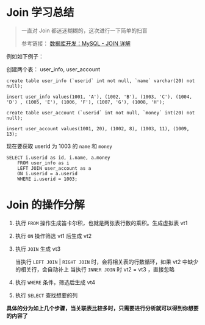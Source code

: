# Join 学习总结

> 一直对 Join 都迷迷糊糊的，这次进行一下简单的扫盲
>
> 参考链接： [数据库开发：MySQL - JOIN 详解](https://mp.weixin.qq.com/s/gJwGDadlzWXzDo09RmcNbQ)

例如如下例子：

创建两个表： user_info, user_account

```mysql
create table user_info (`userid` int not null, `name` varchar(20) not null);

insert user_info values(1001, 'A'), (1002, 'B'), (1003, 'C'), (1004, 'D') , (1005, 'E'), (1006, 'F'), (1007, 'G'), (1008, 'H');

create table user_account (`userid` int not null, `money` int(20) not null);

insert user_account values(1001, 20), (1002, 8), (1003, 11), (1009, 13); 

```

现在要获取 userid 为 1003 的 `name` 和 `money`


```mysql
SELECT i.userid as id, i.name, a.money
    FROM user_info as i
    LEFT JOIN user_account as a
    ON i.userid = a.userid
    WHERE i.userid = 1003;

```

# Join 的操作分解

1. 执行 `FROM` 操作生成笛卡尔积，也就是两张表行数的乘积。生成虚拟表 vt1
2. 执行 `ON` 操作筛选 vt1 后生成 vt2
3. 执行 `JOIN` 生成 vt3

    当执行 `LEFT JOIN` | `RIGHT JOIN` 时，会将相关表的行数循环，如果 vt2 中缺少的相关行，会自动补上
    当执行 `INNER JOIN` 时 vt2 = vt3 ，直接忽略
4. 执行 `WHERE` 条件，筛选后生成 vt4
5. 执行 `SELECT` 查找想要的列

**具体的分为如上几个步骤，当关联表比较多时，只需要进行分析就可以得到你想要的内容了**